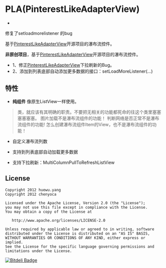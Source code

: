 PLA(PinterestLikeAdapterView)
==================================
-

修复了setloadmorelistener 的bug

基于[PinterestLikeAdapterView](https://github.com/huewu/PinterestLikeAdapterView)开源项目的瀑布流控件。



 **非原创项目**，基于[PinterestLikeAdapterView](https://github.com/huewu/PinterestLikeAdapterView)开源项目的瀑布流控件。

 * 1、修正[PinterestLikeAdapterView](https://github.com/huewu/PinterestLikeAdapterView)下拉刷新的Bug。
 * 2、添加到列表底部自动添加更多数据的接口：setLoadMoreListener(...)
  	


特性
-----------
 * **纯组件** 像原生ListView一样使用。
  
  > 类，就应该有其明确的职责。不要把无相关的功能都死命的往这个类里塞塞塞塞塞塞。
  图片加载不是瀑布流组件的功能！
  判断网络是否正常不是瀑布流组件的功能!
  怎么创建瀑布流组件Item的View，也不是瀑布流组件的功能！

 * 自定义瀑布流列数

 * 支持到列表底部自动加载更多数据

 * 支持下拉刷新：MultiColumnPullToRefreshListView

## License

    Copyright 2012 huewu.yang
    Copyright 2012 chenyoca

    Licensed under the Apache License, Version 2.0 (the "License");
    you may not use this file except in compliance with the License.
    You may obtain a copy of the License at

       http://www.apache.org/licenses/LICENSE-2.0

    Unless required by applicable law or agreed to in writing, software
    distributed under the License is distributed on an "AS IS" BASIS,
    WITHOUT WARRANTIES OR CONDITIONS OF ANY KIND, either express or implied.
    See the License for the specific language governing permissions and
    limitations under the License.


[![Bitdeli Badge](https://d2weczhvl823v0.cloudfront.net/youxiachai/pinterest-like-adapter-view/trend.png)](https://bitdeli.com/free "Bitdeli Badge")


